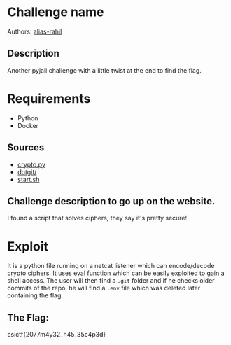 
# Challenge name

Authors: [alias-rahil](https://github.com/alias-rahil)

## Description

Another pyjail challenge with a little twist at the end to find the flag.

# Requirements

- Python
- Docker

## Sources

- [crypto.py](./src/crypto.py)
- [dotgit/](./src/dotgit/)
- [start.sh](./src/start.sh)

## Challenge description to go up on the website.

I found a script that solves ciphers, they say it's pretty secure!

# Exploit

It is a python file running on a netcat listener which can encode/decode crypto ciphers. It uses eval function which can be easily exploited to gain a shell access. The user will then find a `.git` folder and if he checks older commits of the repo, he will find a `.env` file which was deleted later containing the flag.
 
## The Flag:
csictf{2077m4y32_h45_35c4p3d}
